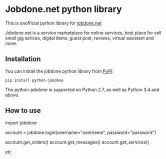# Jobdone.net python library

This is unofficial python library for [jobdone.net](https://jobdone.net)

Jobdone.net is a service marketplace for online services, best place for sell small gig serices, digital items, guest post, reviews, virtual assistant and more.


## Installation

You can install the jobdone python library from [PyPI](https://pypi.org/project/python-jobdone/):

    pip install python-jobdone

The python-jobdone is supported on Python 2.7, as well as Python 3.4 and above.

## How to use

import jobdone

account =  jobdone.login(username="username", password="password")

account.get_orders()
account.get_messages()
account.get_services()

etc

